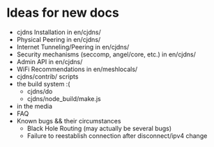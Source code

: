 # Ideas for new docs

* cjdns Installation in en/cjdns/
* Physical Peering in en/cjdns/
* Internet Tunneling/Peering in en/cjdns/
* Security mechanisms (seccomp, angel/core, etc.) in en/cjdns/
* Admin API in en/cjdns/
* WiFi Recommendations in en/meshlocals/
* cjdns/contrib/ scripts
* the build system :(
  + cjdns/do
  + cjdns/node_build/make.js
* in the media
* FAQ
* Known bugs && their circumstances
  + Black Hole Routing (may actually be several bugs)
  + Failure to reestablish connection after disconnect/ipv4 change
